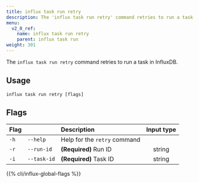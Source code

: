 ```yaml
---
title: influx task run retry
description: The 'influx task run retry' command retries to run a task in InfluxDB.
menu:
  v2_0_ref:
    name: influx task run retry
    parent: influx task run
weight: 301
---
```


The `influx task run retry` command retries to run a task in InfluxDB.

## Usage
```
influx task run retry [flags]
```

## Flags
| Flag |             | Description                  | Input type  |
|:---- |:---         |:-----------                  |:----------: |
| `-h` | `--help`    | Help for the `retry` command |             |
| `-r` | `--run-id`  | **(Required)** Run ID        | string      |
| `-i` | `--task-id` | **(Required)** Task ID       | string      |

{{% cli/influx-global-flags %}}
